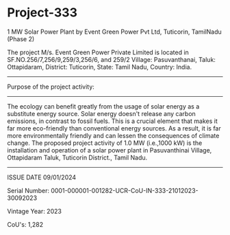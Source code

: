 # Project-333
1 MW Solar Power Plant by Event Green Power Pvt Ltd, Tuticorin, TamilNadu (Phase 2)

The project M/s. Event Green Power Private Limited is located in SF.NO.256/7,256/9,259/3,256/6, and
259/2 Village: Pasuvanthanai, Taluk: Ottapidaram, District: Tuticorin, State: Tamil Nadu, Country: India.

______
Purpose of the project activity:
_____________
The ecology can benefit greatly from the usage of solar energy as a substitute energy source. Solar
energy doesn't release any carbon emissions, in contrast to fossil fuels. This is a crucial element that
makes it far more eco-friendly than conventional energy sources. As a result, it is far more
environmentally friendly and can lessen the consequences of climate change.
The proposed project activity of 1.0 MW (i.e.,1000 kW) is the installation and operation of a solar
power plant in Pasuvanthinai Village, Ottapidaram Taluk, Tuticorin District., Tamil Nadu. 

___________________
ISSUE DATE 09/01/2024

Serial Number: 0001-000001-001282-UCR-CoU-IN-333-21012023-30092023

Vintage Year: 2023

CoU's: 1,282
